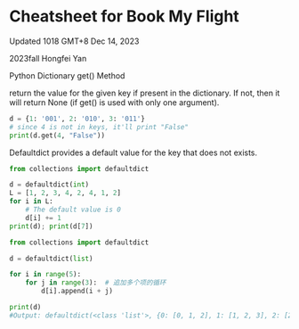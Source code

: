 # Cheatsheet for Book My Flight

Updated 1018 GMT+8 Dec 14, 2023

2023fall Hongfei Yan





Python Dictionary get() Method

return the value for the given key if present in the dictionary. If not, then it will return None (if get() is used with only one argument).

```python
d = {1: '001', 2: '010', 3: '011'}
# since 4 is not in keys, it'll print "False"
print(d.get(4, "False"))
```



Defaultdict provides a default value for the key that does not exists.

```python
from collections import defaultdict

d = defaultdict(int) 
L = [1, 2, 3, 4, 2, 4, 1, 2] 
for i in L:  
    # The default value is 0 
    d[i] += 1
print(d); print(d[7])
```



```python
from collections import defaultdict

d = defaultdict(list)

for i in range(5):
    for j in range(3):  # 追加多个项的循环
        d[i].append(i + j)

print(d)
#Output: defaultdict(<class 'list'>, {0: [0, 1, 2], 1: [1, 2, 3], 2: [2, 3, 4], 3: [3, 4, 5], 4: [4, 5, 6]})
```

